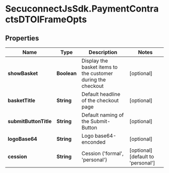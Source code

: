 # SecuconnectJsSdk.PaymentContractsDTOIFrameOpts

## Properties
Name | Type | Description | Notes
------------ | ------------- | ------------- | -------------
**showBasket** | **Boolean** | Display the basket items to the customer during the checkout | [optional] 
**basketTitle** | **String** | Default headline of the checkout page | [optional] 
**submitButtonTitle** | **String** | Default naming of the Submit-Button | [optional] 
**logoBase64** | **String** | Logo base64-enconded | [optional] 
**cession** | **String** | Cession (&#39;formal&#39;, &#39;personal&#39;) | [optional] [default to &#39;personal&#39;]


